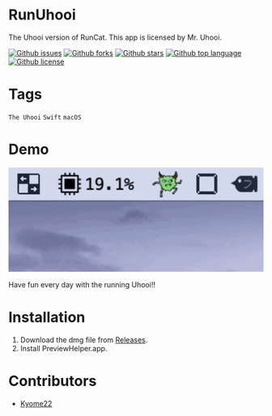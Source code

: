 # RunUhooi

<!-- # Short Description -->

The Uhooi version of RunCat.
This app is licensed by Mr. Uhooi.

<!-- # Badges -->

[![Github issues](https://img.shields.io/github/issues/Kyome22/RunUhooi)](https://github.com/Kyome22/RunUhooi/issues)
[![Github forks](https://img.shields.io/github/forks/Kyome22/RunUhooi)](https://github.com/Kyome22/RunUhooi/network/members)
[![Github stars](https://img.shields.io/github/stars/Kyome22/RunUhooi)](https://github.com/Kyome22/RunUhooi/stargazers)
[![Github top language](https://img.shields.io/github/languages/top/Kyome22/RunUhooi)](https://github.com/Kyome22/RunUhooi/)
[![Github license](https://img.shields.io/github/license/Kyome22/RunUhooi)](https://github.com/Kyome22/RunUhooi/)

# Tags

`The Uhooi` `Swift` `macOS`

# Demo

![Demo](resources/uhooi_demo.gif)

Have fun every day with the running Uhooi!!

# Installation

1. Download the dmg file from [Releases](https://github.com/Kyome22/RunUhooi/releases).
1. Install PreviewHelper.app.

# Contributors

- [Kyome22](https://github.com/Kyome22)

<!-- CREATED_BY_LEADYOU_README_GENERATOR -->